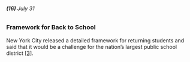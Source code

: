 ###### **(16)** July 31

### Framework for Back to School

New York City released a detailed framework for returning students and said that it would be a challenge for the nation’s largest public school district [[3]](https://www.nbcnewyork.com/news/local/timeline-tracking-the-spread-of-covid-19-in-tri-state/2313123/).